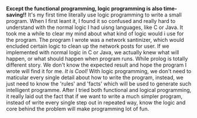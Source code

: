 **Except the functional programming, logic programming is also time-saving!!**
It's my first time literally use logic programming to write a small program. When I first leant it, I found it so confused and really hard to understand with the normal logic I had uisng languages, like C or Java. It took me a while to clear my mind about what kind of logic would i use for the program.
The program I wrote was a network santinizer, which would encluded certain logic to clean up the network posts for user. If we implemented with normal logic in C or Java, we actually knew what will happen, or what should happen when program runs. While prolog is totally different story. We don't know the expected result and hope the program I wrote will find it for me. *It is Cool!* With logic programming, we don't need to maticular every single detail about how to write the program, instead, we just need to know the 'rules' and 'facts' which will be used to generate such intelligent programme. 
After I tried both functional and logical programming, it really laid out the fact that if we want to write a much simpler program, instead of write every single step out in repeated way, know the logic and core behind the problem will make programming lot of fun.
